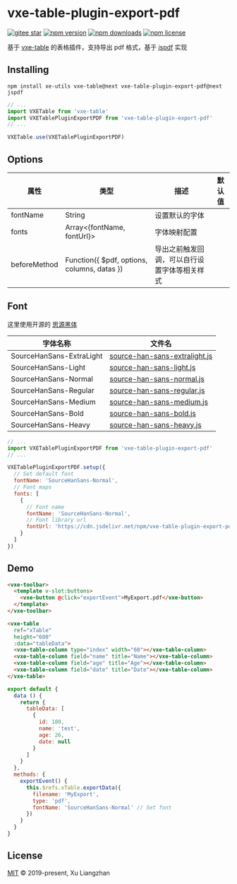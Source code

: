 # vxe-table-plugin-export-pdf

[![gitee star](https://gitee.com/x-extends/vxe-table-plugin-export-pdf/badge/star.svg?theme=dark)](https://gitee.com/x-extends/vxe-table-plugin-export-pdf/stargazers)
[![npm version](https://img.shields.io/npm/v/vxe-table-plugin-export-pdf.svg?style=flat-square)](https://www.npmjs.com/package/vxe-table-plugin-export-pdf)
[![npm downloads](https://img.shields.io/npm/dm/vxe-table-plugin-export-pdf.svg?style=flat-square)](http://npm-stat.com/charts.html?package=vxe-table-plugin-export-pdf)
[![npm license](https://img.shields.io/github/license/mashape/apistatus.svg)](LICENSE)

基于 [vxe-table](https://www.npmjs.com/package/vxe-table) 的表格插件，支持导出 pdf 格式，基于 [jspdf](https://github.com/MrRio/jsPDF) 实现

## Installing

```shell
npm install xe-utils vxe-table@next vxe-table-plugin-export-pdf@next jspdf
```

```javascript
// ...
import VXETable from 'vxe-table'
import VXETablePluginExportPDF from 'vxe-table-plugin-export-pdf'
// ...

VXETable.use(VXETablePluginExportPDF)
```

## Options

| 属性 | 类型 | 描述 | 默认值 |
|------|------|------|------|
| fontName | String | 设置默认的字体 |  |
| fonts | Array<{fontName, fontUrl}> | 字体映射配置 |  |
| beforeMethod | Function({ $pdf, options, columns, datas }) | 导出之前触发回调，可以自行设置字体等相关样式 |  |

## Font

这里使用开源的 [思源黑体](https://github.com/be5invis/source-han-sans-ttf/releases)  

| 字体名称 | 文件名 |
|------|------|
| SourceHanSans-ExtraLight | [source-han-sans-extralight.js](https://github.com/x-extends/vxe-table-plugin-export-pdf/tree/master/fonts) |
| SourceHanSans-Light | [source-han-sans-light.js](https://github.com/x-extends/vxe-table-plugin-export-pdf/tree/master/fonts) |
| SourceHanSans-Normal | [source-han-sans-normal.js](https://github.com/x-extends/vxe-table-plugin-export-pdf/tree/master/fonts) |
| SourceHanSans-Regular | [source-han-sans-regular.js](https://github.com/x-extends/vxe-table-plugin-export-pdf/tree/master/fonts) |
| SourceHanSans-Medium | [source-han-sans-medium.js](https://github.com/x-extends/vxe-table-plugin-export-pdf/tree/master/fonts) |
| SourceHanSans-Bold | [source-han-sans-bold.js](https://github.com/x-extends/vxe-table-plugin-export-pdf/tree/master/fonts) |
| SourceHanSans-Heavy | [source-han-sans-heavy.js](https://github.com/x-extends/vxe-table-plugin-export-pdf/tree/master/fonts) |

```javascript
// ...
import VXETablePluginExportPDF from 'vxe-table-plugin-export-pdf'
// ...

VXETablePluginExportPDF.setup({
  // Set default font
  fontName: 'SourceHanSans-Normal',
  // Font maps
  fonts: [
    {
      // Font name
      fontName: 'SourceHanSans-Normal',
      // Font library url
      fontUrl: 'https://cdn.jsdelivr.net/npm/vxe-table-plugin-export-pdf/fonts/source-han-sans-normal.js'
    }
  ]
})
```

## Demo

```html
<vxe-toolbar>
  <template v-slot:buttons>
    <vxe-button @click="exportEvent">MyExport.pdf</vxe-button>
  </template>
</vxe-toolbar>

<vxe-table
  ref="xTable"
  height="600"
  :data="tableData">
  <vxe-table-column type="index" width="60"></vxe-table-column>
  <vxe-table-column field="name" title="Name"></vxe-table-column>
  <vxe-table-column field="age" title="Age"></vxe-table-column>
  <vxe-table-column field="date" title="Date"></vxe-table-column>
</vxe-table>
```

```javascript
export default {
  data () {
    return {
      tableData: [
        {
          id: 100,
          name: 'test',
          age: 26,
          date: null
        }
      ]
    }
  },
  methods: {
    exportEvent() {
      this.$refs.xTable.exportData({
        filename: 'MyExport',
        type: 'pdf',
        fontName: 'SourceHanSans-Normal' // Set font
      })
    }
  }
}
```

## License

[MIT](LICENSE) © 2019-present, Xu Liangzhan
